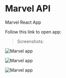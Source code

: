 # Marvel API

Marvel React App

Follow this link to open app: 

[Marvel-app]: https://heroku-marvel-app.herokuapp.com

> Screenshots:

![Marvel app](https://github.com/beastbs/screenshots-app/blob/main/screenshot/screenshot_1.png?raw=true)

![Marvel app](https://github.com/beastbs/screenshots-app/blob/main/screenshot/screenshot_2.png?raw=true)

![Marvel app](https://github.com/beastbs/screenshots-app/blob/main/screenshot/screenshot_3.png?raw=true)
